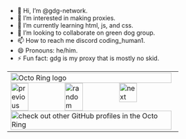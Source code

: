 - 👋 Hi, I’m @gdg-network.
- 👀 I’m interested in making proxies.
- 🌱 I’m currently learning html, js, and css.
- 💞️ I’m looking to collaborate on green dog group.
- 📫 How to reach me discord coding_human1.
- 😄 Pronouns: he/him.
- ⚡ Fun fact: gdg is my proxy that is mostly no skid.

<!---
gdg-network/gdg-network is a ✨ special ✨ repository because its `README.md` (this file) appears on your GitHub profile.
You can click the Preview link to take a look at your changes.
--->


<table><tbody><tr><td><a href="https://octo-ring.com/"><img src="https://octo-ring.com/static/img/widget/top.png" width="99%" alt="Octo Ring logo" align="top"></a><br><a href="https://octo-ring.com/p/gdg-network/prev"><img src="https://octo-ring.com/static/img/widget/prev.png" width="33%" alt="previous" align="top" title="previous profile"></a><a href="https://octo-ring.com/p/gdg-network/random"><img src="https://octo-ring.com/static/img/widget/random.png" width="33%" alt="random" align="top" title="random profile"></a><a href="https://octo-ring.com/p/gdg-network/next"><img src="https://octo-ring.com/static/img/widget/next.png" width="33%" alt="next" align="top" title="next profile"></a><br><a href="https://octo-ring.com/"><img src="https://octo-ring.com/static/img/widget/bottom.png" width="99%" alt="check out other GitHub profiles in the Octo Ring" align="top"></a></td></tr></tbody></table>
